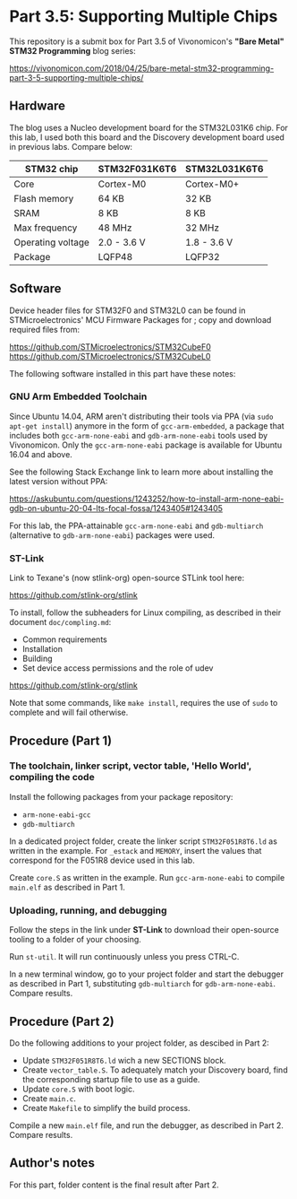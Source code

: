 # Part 3.5: Supporting Multiple Chips
This repository is a submit box for Part 3.5 of Vivonomicon's **"Bare Metal" STM32 Programming** blog series:

https://vivonomicon.com/2018/04/25/bare-metal-stm32-programming-part-3-5-supporting-multiple-chips/

## Hardware
The blog uses a Nucleo development board for the STM32L031K6 chip. For this lab, I used both this board and the Discovery development board used in previous labs. Compare below:

STM32 chip        | STM32F031K6T6 | STM32L031K6T6
------------------|---------------|---------------
Core              | Cortex-M0     | Cortex-M0+
Flash memory      | 64 KB         | 32 KB
SRAM              | 8 KB          | 8 KB
Max frequency     | 48 MHz        | 32 MHz
Operating voltage | 2.0 - 3.6 V   | 1.8 - 3.6 V
Package           | LQFP48        | LQFP32

## Software
Device header files for STM32F0 and STM32L0 can be found in STMicroelectronics' MCU Firmware Packages for ; copy and download required files from:

https://github.com/STMicroelectronics/STM32CubeF0 \
https://github.com/STMicroelectronics/STM32CubeL0

The following software installed in this part have these notes:
### GNU Arm Embedded Toolchain
Since Ubuntu 14.04, ARM aren't distributing their tools via PPA (via `sudo apt-get install`) anymore in the form of `gcc-arm-embedded`, a package that includes both `gcc-arm-none-eabi` and `gdb-arm-none-eabi` tools used by Vivonomicon. Only the `gcc-arm-none-eabi` package is available for Ubuntu 16.04 and above.

See the following Stack Exchange link to learn more about installing the latest version without PPA:

https://askubuntu.com/questions/1243252/how-to-install-arm-none-eabi-gdb-on-ubuntu-20-04-lts-focal-fossa/1243405#1243405

For this lab, the PPA-attainable `gcc-arm-none-eabi` and `gdb-multiarch` (alternative to `gdb-arm-none-eabi`) packages were used. 

### ST-Link
Link to Texane's (now stlink-org) open-source STLink tool here:

https://github.com/stlink-org/stlink

To install, follow the subheaders for Linux compiling, as described in their document `doc/compling.md`:
* Common requirements
* Installation
* Building
* Set device access permissions and the role of udev

https://github.com/stlink-org/stlink

Note that some commands, like `make install`, requires the use of `sudo` to complete and will fail otherwise.

## Procedure (Part 1)
### The toolchain, linker script, vector table, 'Hello World', compiling the code
Install the following packages from your package repository:
* `arm-none-eabi-gcc`
* `gdb-multiarch`

In a dedicated project folder, create the linker script `STM32F051R8T6.ld` as written in the example. For `_estack` and `MEMORY`, insert the values that correspond for the F051R8 device used in this lab.

Create `core.S` as written in the example. Run `gcc-arm-none-eabi` to compile `main.elf` as described in Part 1.

### Uploading, running, and debugging
Follow the steps in the link under **ST-Link** to download their open-source tooling to a folder of your choosing.

Run `st-util`. It will run continuously unless you press CTRL-C.

In a new terminal window, go to your project folder and start the debugger as described in Part 1, substituting `gdb-multiarch` for `gdb-arm-none-eabi`. Compare results.

## Procedure (Part 2)
Do the following additions to your project folder, as descibed in Part 2:

* Update `STM32F051R8T6.ld` wich a new SECTIONS block.
* Create `vector_table.S`. To adequately match your Discovery board, find the corresponding startup file to use as a guide.
* Update `core.S` with boot logic.
* Create `main.c`.
* Create `Makefile` to simplify the build process.

Compile a new `main.elf` file, and run the debugger, as described in Part 2. Compare results. 

## Author's notes 
For this part, folder content is the final result after Part 2.
